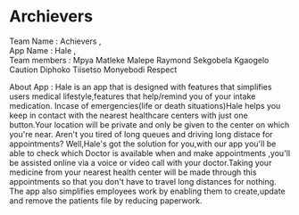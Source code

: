 # Archievers

Team Name    : Achievers ,  
App Name     : Hale ,  
Team members : Mpya Matleke 
               Malepe Raymond 
               Sekgobela Kgaogelo Caution 
               Diphoko Tiisetso 
               Monyebodi Respect 
                
About App    : Hale is an app that is designed with features that simplifies users medical lifestyle,features that help/remind you of your intake medication.
               Incase of emergencies(life or death situations)Hale helps you keep in contact with the nearest healthcare centers with just one button.Your location will be private                and only be given to the center on which you're near.
               Aren't you tired of long queues and driving long distace for appointments? Well,Hale's got the solution for you,with our app you'll be able to check which Doctor is                available when and make appointments ,you'll be assisted online via a voice or video call with your doctor.Taking your medicine from your nearest                                  health center will be made through this appointments so that you don't have to travel long distances for nothing.
               The app also simplifies employees work by enabling them to create,update and remove the patients file by reducing paperwork.   
          
